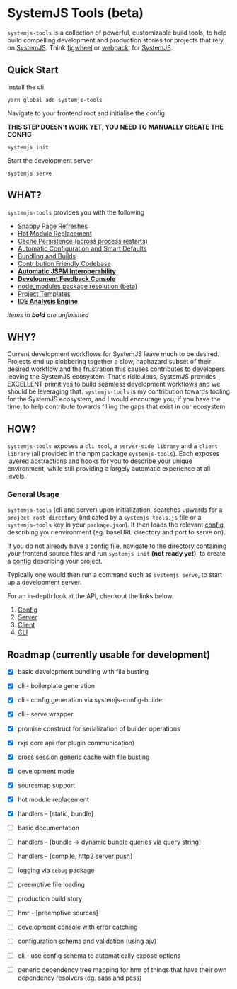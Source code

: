 # SystemJS Tools (beta)
`systemjs-tools` is a collection of powerful, customizable build tools,
to help build compelling development and production stories for projects
that rely on [SystemJS](https://github.com/systemjs/systemjs). Think [figwheel](https://github.com/bhauman/lein-figwheel)
or [webpack](https://webpack.github.io/), for [SystemJS](https://github.com/systemjs/systemjs).

## Quick Start

Install the cli

`yarn global add systemjs-tools`

Navigate to your frontend root and initialise the config

**THIS STEP DOESN't WORK YET, YOU NEED TO MANUALLY CREATE THE CONFIG**

`systemjs init`

Start the development server

`systemjs serve`

## WHAT?

`systemjs-tools` provides you with the following

- [Snappy Page Refreshes](./docs/what.md#snappy-page-refreshes)
- [Hot Module Replacement](./docs/what.md#hot-module-replacement)
- [Cache Persistence (across process restarts)](./docs/what.md#cache-persistence)
- [Automatic Configuration and Smart Defaults](./docs/what.md#automatic-configuration-and-smart-defaults)
- [Bundling and Builds](./docs/what.md#bundling-and-builds)
- [Contribution Friendly Codebase](./docs/what.md#contribution-friendly-codebase)
- [**Automatic JSPM Interoperability**](./docs/what.md#automatic-jspm-interoperability)
- [**Development Feedback Console**](./docs/what.md#development-feedback-console)
- [node_modules package resolution (beta)](./docs/what.md#node_modules-package-resolution-beta)
- [Project Templates](./docs/what.md#project-templates)
- [**IDE Analysis Engine**](./docs/what.md#ide-analysis-engine)

*items in* ***bold*** *are unfinished*

## WHY?
Current development workflows for SystemJS leave much to
be desired. Projects end up clobbering together a slow, haphazard subset of
their desired workflow and the frustration this causes contributes to developers leaving the
SystemJS ecosystem. That's ridiculous, SystemJS provides EXCELLENT
primitives to build seamless development workflows and we should be
leveraging that. `systemjs-tools` is my contribution towards tooling for
the SystemJS ecosystem, and I would encourage you, if you have the time,
to help contribute towards filling the gaps that exist in our ecosystem.

## HOW?
`systemjs-tools` exposes a `cli tool`, a `server-side library` and a `client
library` (all provided in the npm package `systemjs-tools`). Each exposes
layered abstractions and hooks for you to describe your unique environment,
while still providing a largely automatic experience at all levels.

### General Usage
`systemjs-tools` (cli and server) upon initialization, searches upwards for
a `project root directory` (indicated by a `systemjs-tools.js` file or a `systemjs-tools`
key in your `package.json`). It then loads the relevant [config](./docs/config.md),
describing your environment (eg. baseURL directory and port to serve on).

If you do not already have a [config](./docs/config.md) file, navigate to the directory containing
your frontend source files and run `systemjs init` **(not ready yet)**,
to create a [config](./docs/config.md) describing your project.

Typically one would then run a command such as `systemjs serve`, to start
up a development server.

For an in-depth look at the API, checkout the links below.

1. [Config](./docs/config.md)
2. [Server](./docs/server.md)
3. [Client](./docs/client.md)
4. [CLI](./docs/cli.md)

## Roadmap (currently usable for development)
- [x] basic development bundling with file busting
- [x] cli - boilerplate generation
- [x] cli - config generation via systemjs-config-builder
- [x] cli - serve wrapper
- [x] promise construct for serialization of builder operations
- [x] rxjs core api (for plugin communication)
- [x] cross session generic cache with file busting
- [x] development mode
- [x] sourcemap support
- [x] hot module replacement
- [x] handlers - [static, bundle]
- [ ] basic documentation
- [ ] handlers - [bundle -> dynamic bundle queries via query string]
- [ ] handlers - [compile, http2 server push]
- [ ] logging via `debug` package
- [ ] preemptive file loading
- [ ] production build story
- [ ] hmr - [preemptive sources]
- [ ] development console with error catching
- [ ] configuration schema and validation (using ajv)
- [ ] cli - use config schema to automatically expose options
- [ ] generic dependency tree mapping for hmr of things that have their
      own dependency resolvers (eg. sass and pcss)

